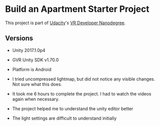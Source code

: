 # Build an Apartment Starter Project

This project is part of [Udacity](https://www.udacity.com "Udacity - Be in demand")'s [VR Developer Nanodegree](https://www.udacity.com/course/vr-developer-nanodegree--nd017).

## Versions
- Unity 2017.1.0p4
- GVR Unity SDK v1.70.0
- Platform is Android

- I tried uncompressed lightmap, but did not notice any visible changes. Not sure what this does.

- It took me 6 hours to complete the project. I had to watch the videos again when necessary.
- The project helped me to understand the unity editor better
- The light settings are difficult to understand initially

